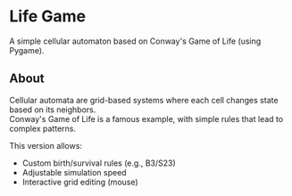 # Life Game

A simple cellular automaton based on Conway's Game of Life (using Pygame).

## About
Cellular automata are grid-based systems where each cell changes state based on its neighbors.  
Conway's Game of Life is a famous example, with simple rules that lead to complex patterns.

This version allows:
- Custom birth/survival rules (e.g., B3/S23)
- Adjustable simulation speed
- Interactive grid editing (mouse)
